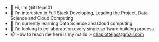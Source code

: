 - 👋 Hi, I’m @itztejas01
- 👀 I’m interested in Full Stack Developing, Leading the Project, Data Science and Cloud Computing 
- 🌱 I’m currently learning Data Science and Cloud computing
- 💞️ I’m looking to collaborate on every single software building process
- 📫 How to reach me here is my mailid :- chaplottejas@gmail.com

<!---
itztejas01/itztejas01 is a ✨ special ✨ repository because its `README.md` (this file) appears on your GitHub profile.
You can click the Preview link to take a look at your changes.
--->
